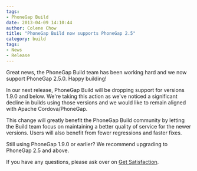 ```yaml
---
tags:
- PhoneGap Build
date: 2013-04-09 14:10:44
author: Colene Chow
title: "PhoneGap Build now supports PhoneGap 2.5"
category: build
tags:
- News
- Release
---
```


Great news, the PhoneGap Build team has been working hard and we now support PhoneGap 2.5.0. Happy building!

In our next release, PhoneGap Build will be dropping support for versions 1.9.0 and below. We're taking this action as we've noticed a significant decline in builds using those versions and we would like to remain aligned with Apache Cordova/PhoneGap.

This change will greatly benefit the PhoneGap Build community by letting the Build team focus on maintaining a better quality of service for the newer versions. Users will also benefit from fewer regressions and faster fixes.

Still using PhoneGap 1.9.0 or earlier? We recommend upgrading to PhoneGap 2.5 and above.

If you have any questions, please ask over on [Get Satisfaction](http://community.phonegap.com/nitobi/products/nitobi_phonegap_build).

